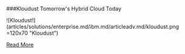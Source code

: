 ###Kloudust
Tomorrow's Hybrid Cloud Today

![Kloudust!] (articles/solutions/enterprise.md/ibm.md/articleadv.md/kloudust.png =120x70 "Kloudust")

<a href="https://tekmonks.com/products/kloudust">Read More</a>